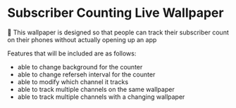 # Subscriber Counting Live Wallpaper

🔄 This wallpaper is designed so that people can track their subscriber count on their phones without actually opening up an app

Features that will be included are as follows:
- able to change background for the counter
- able to change referseh interval for the counter
- able to modify which channel it tracks
- able to track multiple channels on the same wallpaper
- able to track multiple channels with a changing wallpaper

